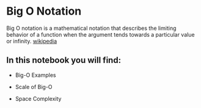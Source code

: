 # Big O Notation

Big O notation is a mathematical notation that describes the limiting behavior of a function when the argument tends towards a particular value or infinity. [wikipedia](https://en.wikipedia.org/wiki/Big_O_notation)

## In this notebook you will find:

* Big-O Examples

* Scale of Big-O

* Space Complexity